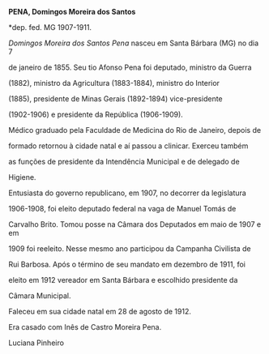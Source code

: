 **PENA, Domingos Moreira dos Santos**



\*dep. fed. MG 1907-1911.



*Domingos Moreira dos Santos Pena* nasceu em Santa Bárbara (MG) no dia 7

de janeiro de 1855. Seu tio Afonso Pena foi deputado, ministro da Guerra

(1882), ministro da Agricultura (1883-1884), ministro do Interior

(1885), presidente de Minas Gerais (1892-1894) vice-presidente

(1902-1906) e presidente da República (1906-1909).



Médico graduado pela Faculdade de Medicina do Rio de Janeiro, depois de

formado retornou à cidade natal e aí passou a clinicar. Exerceu também

as funções de presidente da Intendência Municipal e de delegado de

Higiene.



Entusiasta do governo republicano, em 1907, no decorrer da legislatura

1906-1908, foi eleito deputado federal na vaga de Manuel Tomás de

Carvalho Brito. Tomou posse na Câmara dos Deputados em maio de 1907 e em

1909 foi reeleito. Nesse mesmo ano participou da Campanha Civilista de

Rui Barbosa. Após o término de seu mandato em dezembro de 1911, foi

eleito em 1912 vereador em Santa Bárbara e escolhido presidente da

Câmara Municipal.



Faleceu em sua cidade natal em 28 de agosto de 1912.



Era casado com Inês de Castro Moreira Pena.



Luciana Pinheiro



